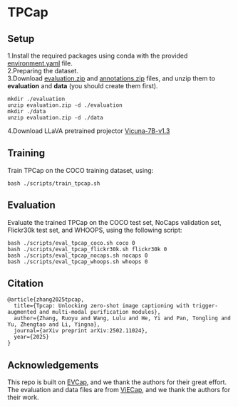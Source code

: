# TPCap
## Setup
1.Install the required packages using conda with the provided [environment.yaml](environment.yaml) file.  
2.Preparing the dataset.  
3.Download [evaluation.zip](https://github.com/FeiElysia/ViECap/releases/download/checkpoints/evaluation.zip) and [annotations.zip](https://github.com/FeiElysia/ViECap/releases/download/checkpoints/annotations.zip) files, and unzip them to __evaluation__ and __data__ (you should create them first).  
```
mkdir ./evaluation
unzip evaluation.zip -d ./evaluation
mkdir ./data
unzip evaluation.zip -d ./data
```
4.Download LLaVA pretrained projector [Vicuna-7B-v1.3](https://huggingface.co/liuhaotian/llava-pretrain-vicuna-7b-v1.3)

## Training
Train TPCap on the COCO training dataset, using:
```
bash ./scripts/train_tpcap.sh
```

## Evaluation
Evaluate the trained TPCap on the COCO test set, NoCaps validation set, Flickr30k test set, and WHOOPS, using the following script:
```
bash ./scripts/eval_tpcap_coco.sh coco 0
bash ./scripts/eval_tpcap_flickr30k.sh flickr30k 0
bash ./scripts/eval_tpcap_nocaps.sh nocaps 0
bash ./scripts/eval_tpcap_whoops.sh whoops 0
```

## Citation
```
@article{zhang2025tpcap,
  title={Tpcap: Unlocking zero-shot image captioning with trigger-augmented and multi-modal purification modules},
  author={Zhang, Ruoyu and Wang, Lulu and He, Yi and Pan, Tongling and Yu, Zhengtao and Li, Yingna},
  journal={arXiv preprint arXiv:2502.11024},
  year={2025}
}
```

## Acknowledgements
This repo is built on [EVCap](https://github.com/Jiaxuan-Li/EVCap), and we thank the authors for their great effort.  
The evaluation and data files are from [ViECap](https://github.com/FeiElysia/ViECap), and we thank the authors for their work.
